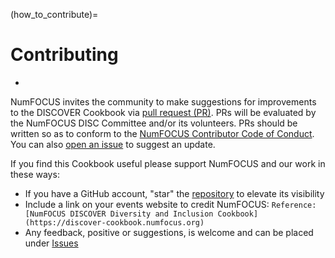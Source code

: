 (how_to_contribute)=
# Contributing
-
NumFOCUS invites the community to make suggestions for improvements to the DISCOVER Cookbook via [pull request (PR)](https://github.com/numfocus/DISCOVER-handbook). PRs will be evaluated by the NumFOCUS DISC Committee and/or its volunteers. PRs should be written so as to conform to the [NumFOCUS Contributor Code of Conduct](https://www.numfocus.org/about/code-of-conduct/). You can also [open an issue](https://github.com/numfocus/DISCOVER-handbook/issues) to suggest an update.

If you find this Cookbook useful please support NumFOCUS and our work in these ways:  
* If you have a GitHub account, "star" the [repository](https://github.com/numfocus/DISCOVER-handbook) to elevate its visibility
* Include a link on your events website to credit NumFOCUS:  `Reference:  [NumFOCUS DISCOVER Diversity and Inclusion Cookbook](https://discover-cookbook.numfocus.org)`
* Any feedback, positive or suggestions, is welcome and can be placed under [Issues](https://github.com/numfocus/DISCOVER-handbook/issues)
